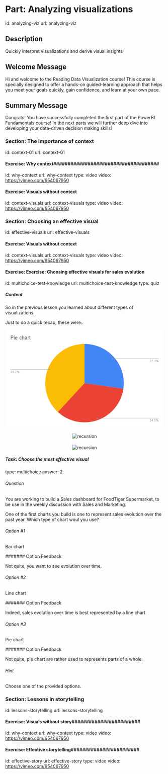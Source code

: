 # Part: Analyzing visualizations
id: analyzing-viz
url: analyzing-viz

## Description

Quickly interpret visualizations and derive visual insights

## Welcome Message

Hi and welcome to the Reading Data Visualization course! This course is specially designed to offer a hands-on guided-learning approach that helps you meet your goals quickly, gain confidence, and learn at your own pace. 

## Summary Message

Congrats! You have successfully completed the first part of the PowerBI Fundamentals course! In the next parts we will further deep dive into developing your data-driven decision making skills!


### Section: The importance of context
id: context-01
url: context-01

#### Exercise: Why context#####################################
id: why-context
url: why-context
type: video
video: https://vimeo.com/654067950

#### Exercise: Visuals without context #########################
id: context-visuals
url: context-visuals
type: video
video: https://vimeo.com/654067950


### Section: Choosing an effective visual
id: effective-visuals
url: effective-visuals

#### Exercise: Visuals without context #########################
id: context-visuals
url: context-visuals
type: video
video: https://vimeo.com/654067950


#### Exercise: Exercise: Choosing effective visuals for sales evolution
id: multichoice-test-knowledge
url: multichoice-test-knowledge
type: quiz

##### Content

<p>So in the previous lesson you learned about different types of visualizations.<p>

<p>Just to do a quick recap, these were:.<p>

<p align="middle"><img src="/static/Pie_chart.png" alt="recursion" align="middle" style="max-width: 100%"></p>

<p align="middle"><img src="/static/Capture.png" alt="recursion" align="middle" style="max-width: 100%"></p>

<p align="middle"><img src="https://docs.google.com/spreadsheets/d/e/2PACX-1vStyV0dE74Z_9-X0lLky7e5MQlOfUGwwDA2RdL7iADARlWoZHuGHN4JFsxb0G6rqGF3zqofl2bQZbdR/pubchart?oid=1566313988&format=image" alt="recursion" align="middle" style="max-width: 100%"></p>


##### Task: Choose the most effective visual
type: multichoice
answer: 2

###### Question

<p>You are working to build a Sales dashboard for FoodTiger Supermarket, to be use in the weekly discussion with Sales and Marketing. 

One of the first charts you build is one to represent sales evolution over the past year. Which type of chart woul you use?</p>

###### Option #1

<p>Bar chart</p>

####### Option Feedback

<p>Not quite, you want to see evolution over time.</p>

###### Option #2

<p>Line chart</p>

####### Option Feedback

<p>Indeed, sales evolution over time is best represented by a line chart</p>

###### Option #3

<p>Pie chart</p>

####### Option Feedback

<p>Not quite, pie chart are rather used to represents parts of a whole.</p>

###### Hint

<p>Choose one of the provided options.</p>




### Section: Lessons in storytelling
id: lessons-storytelling
url: lessons-storytelling

#### Exercise: Visuals without story########################
id: why-context
url: why-context
type: video
video: https://vimeo.com/654067950

#### Exercise: Effective storytelling########################
id: effective-story
url: effective-story
type: video
video: https://vimeo.com/654067950

